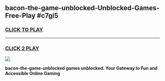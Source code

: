 
## bacon-the-game-unblocked-Unblocked-Games-Free-Play #c7gi5
<h3>
<a href="https://us.freeplayer.one?title=bacon-the-game-unblocked&ref=9M">CLICK TO PLAY</a></h3>
<hr>

<h3>
<a href="https://us.freeplayer.one?title=bacon-the-game-unblocked&ref=9M">CLICK 2 PLAY</a>
  
</h3>

<a href="https://us.freeplayer.one?title=bacon-the-game-unblocked&ref=9M"><img src="https://clearcache.store/games.png"></a>


**bacon-the-game-unblocked games unblocked: Your Gateway to Fun and Accessible Online Gaming**
